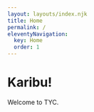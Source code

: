 ```yaml
---
layout: layouts/index.njk
title: Home
permalink: /
eleventyNavigation:
  key: Home
  order: 1
---
```



# Karibu!

Welcome to TYC.


